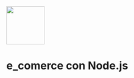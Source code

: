 <img src="https://www.google.com.mx/url?sa=i&source=images&cd=&cad=rja&uact=8&ved=2ahUKEwiNgoL6x_rfAhVLVK0KHdSsDb0QjRx6BAgBEAU&url=https%3A%2F%2Fpngimage.net%2Fecommerce-logo-png-2%2F&psig=AOvVaw1UMMId6wbq1A0ue37A7yb5&ust=1548011925154391" width="100px">

# e_comerce con Node.js
